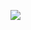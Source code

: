 ![](http://github-profile-summary-cards.vercel.app/api/cards/profile-details?username=jpfleury&theme=github&nc)

